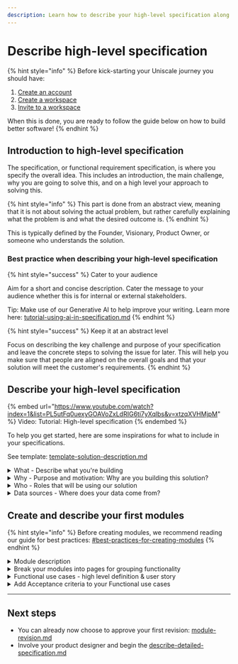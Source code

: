 ```yaml
---
description: Learn how to describe your high-level specification along with best practices.
---
```


# Describe high-level specification

{% hint style="info" %}
Before kick-starting your Uniscale journey you should have:

1. [Create an account](https://help.uniscale.com/account-and-preferences/create-an-account)
2. [Create a workspace](https://help.uniscale.com/workspace-administration/manage-workspaces/create-a-workspace)
3. [Invite to a workspace](https://help.uniscale.com/workspace-administration/manage-workspaces/invite-to-a-workspace)

When this is done, you are ready to follow the guide below on how to build better software!
{% endhint %}



## Introduction to high-level specification

The specification, or functional requirement specification, is where you specify the overall idea. This includes an introduction, the main challenge, why you are going to solve this, and on a high level your approach to solving this.

{% hint style="info" %}
This part is done from an abstract view, meaning that it is not about solving the actual problem, but rather carefully explaining what the problem is and what the desired outcome is.
{% endhint %}

This is typically defined by the Founder, Visionary, Product Owner, or someone who understands the solution.



### Best practice when describing your high-level specification

{% hint style="success" %}
Cater to your audience

Aim for a short and concise description. Cater the message to your audience whether this is for internal or external stakeholders.

Tip: Make use of our Generative AI to help improve your writing. Learn more here: [tutorial-using-ai-in-specification.md](../tutorial-using-ai-in-specification.md "mention")
{% endhint %}

{% hint style="success" %}
Keep it at an abstract level

Focus on describing the key challenge and purpose of your specification and leave the concrete steps to solving the issue for later. This will help you make sure that people are aligned on the overall goals and that your solution will meet the customer's requirements.
{% endhint %}



## Describe your high-level specification

{% embed url="https://www.youtube.com/watch?index=1&list=PL5utFq0uexyGOAVoZxLdRIG6ti7yXqlbs&v=xtzqXVHMjpM" %}
Video: Tutorial: High-level specification
{% endembed %}

To help you get started, here are some inspirations for what to include in your specifications.

See template: [template-solution-description.md](template-solution-description.md "mention")

<details>

<summary>What - Describe what you're building</summary>

* Short description: Explain in a few sentences what your product is doing.
* What are the high-level functionalities and features of your solution?
  * Come up with 3-5 bullets that explains overall what your solution will be doing.
  * What are the main requirements from your actors?
  * Try to write in a few sentences how you will solve this problem without going into detail.

<img src="../../../.gitbook/assets/image (100).png" alt="Template - &#x22;What is our solution?&#x22;" data-size="original">

</details>

<details>

<summary>Why - Purpose and motivation: Why are you building this solution?</summary>

Describe to your audience what the purpose of your solution is.

* What is the purpose
* What value does it bring?
* What are the desired outcomes that you want to achieve?
* What is your motivation for building this solution?
* What are the struggles and challenges that you see for example in the market?
* What are the problems or needs that people have?
* Why are we the right people to solve this problem compared to others?

![Template - "Why are we building this solution?"](<../../../.gitbook/assets/CleanShot 2024-07-02 at 09.04.55.png>)

</details>

<details>

<summary>Who - Roles that will be using our solution</summary>

Start by listing all the actors that will be involved in your solution. Here is some inspiration:

* Different roles and personas
* Partners
* Distributors

Now can you group the listed actors based on eg. their type and interactions with each functionality?&#x20;

This is to identify patterns of your actors, like roles and people that interact with the solution, for example, the end-users (customers), and stakeholders like system administrators, suppliers, third-party contributors, etc.&#x20;

![Template - "Who are the actors of this solution?"](<../../../.gitbook/assets/CleanShot 2024-07-02 at 09.42.47.png>)

</details>

<details>

<summary>Data sources - Where does your data come from?</summary>

List here where the different types of data will come from. Here is some inspiration:

* Manually inputting data
* Integration with systems or service providers
* Does the customer have to provide their details or personal information?



</details>



## Create and describe your first modules

{% hint style="info" %}
Before creating modules, we recommend reading our guide for best practices: [#best-practices-for-creating-modules](../solution-basics.md#best-practices-for-creating-modules "mention")
{% endhint %}

<details>

<summary>Module description</summary>

The description of your module is where you describe the purpose and intention for this specific module.&#x20;

💡 Tip: You can re-use the relevant information you described in your high-level specification.

Here are relevant things to include:&#x20;

* Intended functionality for the specific module.
* What is the exact action that this module intends to achieve?
* Detailed explanation of what this module is supposed to do and how it proposes to achieve it
* Actors: Who is going to interact with this module?

![Template - Module Description](<../../../.gitbook/assets/CleanShot 2024-07-02 at 10.01.51.png>)

</details>

<details>

<summary>Break your modules into pages for grouping functionality</summary>

Pages are an element for structure, where you can organize and group your functional use cases. Often used (if needed) when you have locked in the first revision.&#x20;

![Template - Pages](<../../../.gitbook/assets/CleanShot 2024-07-02 at 10.02.58.png>)

You can read more about Pages here: [#page](../solution-basics.md#page "mention")

</details>

<details>

<summary>Functional use cases - high level definition &#x26; user story </summary>

* This is the high-level behavior: a clear description of the high-level functionality intended for the user (this usually entails an action/ taking the user from point A to point B
* A good logic to follow is that you should describe the functional use case with:&#x20;
  * Define the actor and their needs.
  * Describe what each actor wants to achieve.
  * Define their desired outcome.
* Examples: House cleaning app: As a house owner, when my house is dirty, I want to book a cleaner, so that my house is cleaned.

![Template - Functional use cases](<../../../.gitbook/assets/CleanShot 2024-07-02 at 10.04.56 (1).png>)

You can read more here: [#functional-use-case](../solution-basics.md#functional-use-case "mention")

</details>

<details>

<summary>Add Acceptance criteria to your Functional use cases</summary>

* Describe what this is and how it will work
* Note; Our Generative AI can help write suggestions for what acceptance criteria to include: [#ai-generated-acceptance-criteria](../tutorial-using-ai-in-specification.md#ai-generated-acceptance-criteria "mention")
* Definition: a list of qualifications that the functional use case (UX flow if detailed specification?) needs to fulfill

![Template - Acceptance Criteria](<../../../.gitbook/assets/CleanShot 2024-07-02 at 10.05.54.png>)

</details>

***



## Next steps

* You can already now choose to approve your first revision: [module-revision.md](../module-revision.md "mention")
* Involve your product designer and begin the [describe-detailed-specification.md](../describe-detailed-specification.md "mention")
